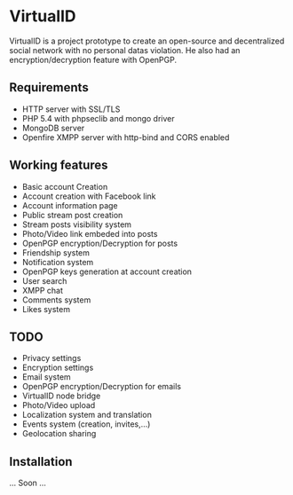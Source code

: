 # VirtualID

VirtualID is a project prototype to create an open-source and decentralized social network with no personal datas violation. He also had an encryption/decryption feature with OpenPGP.

## Requirements
- HTTP server with SSL/TLS
- PHP 5.4 with phpseclib and mongo driver
- MongoDB server
- Openfire XMPP server with http-bind and CORS enabled

## Working features
- Basic account Creation
- Account creation with Facebook link
- Account information page
- Public stream post creation
- Stream posts visibility system
- Photo/Video link embeded into posts
- OpenPGP encryption/Decryption for posts
- Friendship system
- Notification system
- OpenPGP keys generation at account creation
- User search
- XMPP chat
- Comments system
- Likes system

## TODO
- Privacy settings
- Encryption settings
- Email system
- OpenPGP encryption/Decryption for emails
- VirtualID node bridge
- Photo/Video upload
- Localization system and translation
- Events system (creation, invites,...)
- Geolocation sharing

## Installation
... Soon ...

